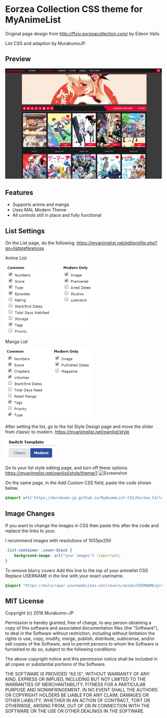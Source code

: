 # Eorzea Collection CSS theme for MyAnimeList

Original page design from http://ffxiv.eorzeacollection.com/ by Edeon Vails.

List CSS and adaption by MurakumoJP.

## Preview
![Screenshot](Eorzea_Collection/preview/Snapshot2.jpg?raw=true)

## Features

* Supports anime and manga
* Uses MAL Modern Theme
* All controls still in place and fully functional

## List Settings
On the List page, do the following.
https://myanimelist.net/editprofile.php?go=listpreferences

Anime List

![Screenshot](Eorzea_Collection/preview/ListSettings/AnimeList.png?raw=true)

Manga List

![Screenshot](Eorzea_Collection/preview/ListSettings/MangaList.png?raw=true)

After setting the list, go to the list Style Design page and move the slider from classic to modern.
https://myanimelist.net/ownlist/style

![Screenshot](Eorzea_Collection/preview/ListSettings/StyleEdit.png?raw=true)

Go to your list style editing page, and turn off these options.
https://myanimelist.net/ownlist/style/theme/1
![Screenshot](https://i.imgur.com/1pVzKRM.png?raw=true)

On the same page, in the Add Custom CSS field, paste the code shown below.

```css
@import url('https://murakumo-jp.github.io/MyAnimeList-CSS/Eorzea_Collection/Eorzea_Collection.css');
```
## Image Сhanges

If you want to change the images in CSS then paste this after the code and replace the links to your.

I recommend images with resolutions of 1055px250

```css
.list-container .cover-block {
    background-image: url("your images") !important;
}
```
To remove blurry covers
Add this line to the top of your animelist CSS
Replace USERNAME in the line with your exact username. 
```css
@import "https://malscraper.azurewebsites.net/covers/anime/USERNAME/presets/dataimagelinkafter";
```
## MIT License

Copyright (c) 2018 Murakumo-JP

Permission is hereby granted, free of charge, to any person obtaining a copy
of this software and associated documentation files (the "Software"), to deal
in the Software without restriction, including without limitation the rights
to use, copy, modify, merge, publish, distribute, sublicense, and/or sell
copies of the Software, and to permit persons to whom the Software is
furnished to do so, subject to the following conditions:

The above copyright notice and this permission notice shall be included in all
copies or substantial portions of the Software.

THE SOFTWARE IS PROVIDED "AS IS", WITHOUT WARRANTY OF ANY KIND, EXPRESS OR
IMPLIED, INCLUDING BUT NOT LIMITED TO THE WARRANTIES OF MERCHANTABILITY,
FITNESS FOR A PARTICULAR PURPOSE AND NONINFRINGEMENT. IN NO EVENT SHALL THE
AUTHORS OR COPYRIGHT HOLDERS BE LIABLE FOR ANY CLAIM, DAMAGES OR OTHER
LIABILITY, WHETHER IN AN ACTION OF CONTRACT, TORT OR OTHERWISE, ARISING FROM,
OUT OF OR IN CONNECTION WITH THE SOFTWARE OR THE USE OR OTHER DEALINGS IN THE
SOFTWARE.
